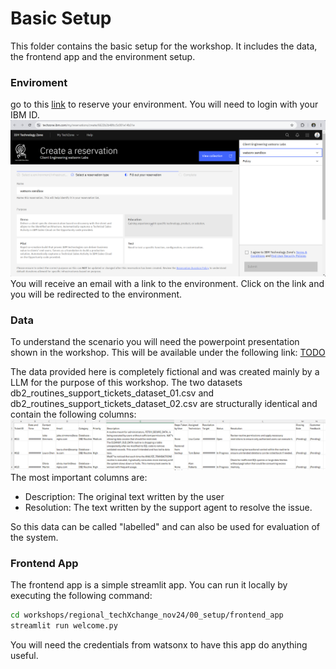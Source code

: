 # Basic Setup

This folder contains the basic setup for the workshop. It includes the data, the frontend app and the environment setup.

### Enviroment

go to this [link](https://techzone.ibm.com/my/reservations/create/6622b2b48fcc5c001e14b31e) to reserve your environment. You will need to login with your IBM ID.
![alt text](image-1.png)
You will receive an email with a link to the environment. Click on the link and you will be redirected to the environment. 


### Data
To understand the scenario you will need the powerpoint presentation shown in the workshop. This will be available under the following link: [TODO](https://...)

The data provided here is completely fictional and was created mainly by a LLM for the purpose of this workshop. 
The two datasets db2_routines_support_tickets_dataset_01.csv and db2_routines_support_tickets_dataset_02.csv are structurally identical and contain the following columns:
![alt text](image.png)
The most important columns are:
- Description: The original text written by the user
- Resolution: The text written by the support agent to resolve the issue.

So this data can be called "labelled" and can also be used for evaluation of the system.

### Frontend App
The frontend app is a simple streamlit app. You can run it locally by executing the following command:

```bash
cd workshops/regional_techXchange_nov24/00_setup/frontend_app
streamlit run welcome.py
```
You will need the credentials from watsonx to have this app do anything useful.